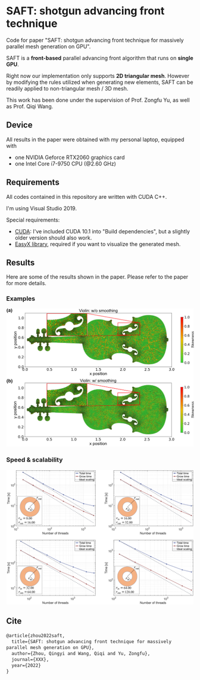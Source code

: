 # SAFT: shotgun advancing front technique
Code for paper "SAFT: shotgun advancing front technique for massively parallel mesh generation on GPU".  
  
SAFT is a **front-based** parallel advancing front algorithm that runs on **single GPU**. 

Right now our implementation only supports **2D triangular mesh**. However by modifying the rules utilized when generating new elements, SAFT can be readily applied to non-triangular mesh / 3D mesh. 

This work has been done under the supervision of Prof. Zongfu Yu, as well as Prof. Qiqi Wang. 

## Device
All results in the paper were obtained with my personal laptop, equipped with
- one NVIDIA Geforce RTX2060 graphics card
- one Intel Core i7-9750 CPU (@2.60 GHz)

## Requirements
All codes contained in this repository are written with CUDA C++.  

I'm using Visual Studio 2019. 

Special requirements: 
- [CUDA](https://developer.nvidia.com/cuda-downloads): I've included CUDA 10.1 into "Build dependencies", but a slightly older version should also work. 
- [EasyX library](https://easyx.cn/), required if you want to visualize the generated mesh. 

## Results
Here are some of the results shown in the paper. Please refer to the paper for more details. 
### Examples
![Violin](/figures/violin.png "Violin")
### Speed & scalability
![Scalability](/figures/scale.png "Scalability")

## Cite
    @article{zhou2022saft,
      title={SAFT: shotgun advancing front technique for massively parallel mesh generation on GPU},
      author={Zhou, Qingyi and Wang, Qiqi and Yu, Zongfu},
      journal={XXX},
      year={2022}
    }
  
